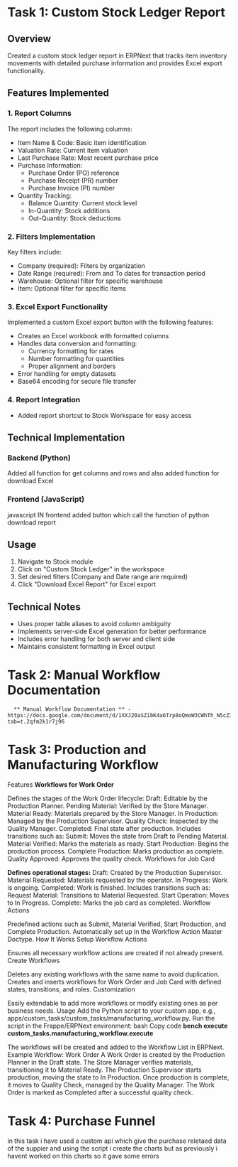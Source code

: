# Task 1: Custom Stock Ledger Report

## Overview
Created a custom stock ledger report in ERPNext that tracks item inventory movements with detailed purchase information and provides Excel export functionality.

## Features Implemented

### 1. Report Columns
The report includes the following columns:
- Item Name & Code: Basic item identification
- Valuation Rate: Current item valuation
- Last Purchase Rate: Most recent purchase price
- Purchase Information:
  - Purchase Order (PO) reference
  - Purchase Receipt (PR) number
  - Purchase Invoice (PI) number
- Quantity Tracking:
  - Balance Quantity: Current stock level
  - In-Quantity: Stock additions
  - Out-Quantity: Stock deductions

### 2. Filters Implementation
Key filters include:
- Company (required): Filters by organization
- Date Range (required): From and To dates for transaction period
- Warehouse: Optional filter for specific warehouse
- Item: Optional filter for specific items

### 3. Excel Export Functionality
Implemented a custom Excel export button with the following features:
- Creates an Excel workbook with formatted columns
- Handles data conversion and formatting:
  - Currency formatting for rates
  - Number formatting for quantities
  - Proper alignment and borders
- Error handling for empty datasets
- Base64 encoding for secure file transfer

### 4. Report Integration
- Added report shortcut to Stock Workspace for easy access
## Technical Implementation

### Backend (Python)
Added all function for get columns and rows and also added function for download Excel 


### Frontend (JavaScript)
javascript
IN frontend added button which call the function of python download report

## Usage
1. Navigate to Stock module
2. Click on "Custom Stock Ledger" in the workspace
3. Set desired filters (Company and Date range are required)
4. Click "Download Excel Report" for Excel export

## Technical Notes
- Uses proper table aliases to avoid column ambiguity
- Implements server-side Excel generation for better performance
- Includes error handling for both server and client side
- Maintains consistent formatting in Excel output




# Task 2:  Manual Workflow Documentation
      ** Manual Workflow Documentation ** - https://docs.google.com/document/d/1XXJ20aSZibK4a6Trp8oQmoW3CWhTh_N5cZIqZpTdyS8/edit?tab=t.2qfm2k1r7j96

      
# Task 3: Production and Manufacturing Workflow
Features
**Workflows for Work Order**

Defines the stages of the Work Order lifecycle:
Draft: Editable by the Production Planner.
Pending Material: Verified by the Store Manager.
Material Ready: Materials prepared by the Store Manager.
In Production: Managed by the Production Supervisor.
Quality Check: Inspected by the Quality Manager.
Completed: Final state after production.
Includes transitions such as:
Submit: Moves the state from Draft to Pending Material.
Material Verified: Marks the materials as ready.
Start Production: Begins the production process.
Complete Production: Marks production as complete.
Quality Approved: Approves the quality check.
Workflows for Job Card

**Defines operational stages:**
Draft: Created by the Production Supervisor.
Material Requested: Materials requested by the operator.
In Progress: Work is ongoing.
Completed: Work is finished.
Includes transitions such as:
Request Material: Transitions to Material Requested.
Start Operation: Moves to In Progress.
Complete: Marks the job card as completed.
Workflow Actions

Predefined actions such as Submit, Material Verified, Start Production, and Complete Production.
Automatically set up in the Workflow Action Master Doctype.
How It Works
Setup Workflow Actions

Ensures all necessary workflow actions are created if not already present.
Create Workflows

Deletes any existing workflows with the same name to avoid duplication.
Creates and inserts workflows for Work Order and Job Card with defined states, transitions, and roles.
Customization

Easily extendable to add more workflows or modify existing ones as per business needs.
Usage
Add the Python script to your custom app, e.g., apps/custom_tasks/custom_tasks/manufacturing_workflow.py.
Run the script in the Frappe/ERPNext environment:
bash
Copy code
**bench execute custom_tasks.manufacturing_workflow.execute**

The workflows will be created and added to the Workflow List in ERPNext.
Example Workflow: Work Order
A Work Order is created by the Production Planner in the Draft state.
The Store Manager verifies materials, transitioning it to Material Ready.
The Production Supervisor starts production, moving the state to In Production.
Once production is complete, it moves to Quality Check, managed by the Quality Manager.
The Work Order is marked as Completed after a successful quality check.

# Task 4: Purchase Funnel

in this task i have used a custom api which give the purchase reletaed data of the suppier and using the script i create the charts but as previously i havent worked on this charts so it gave 
some errors 


      
